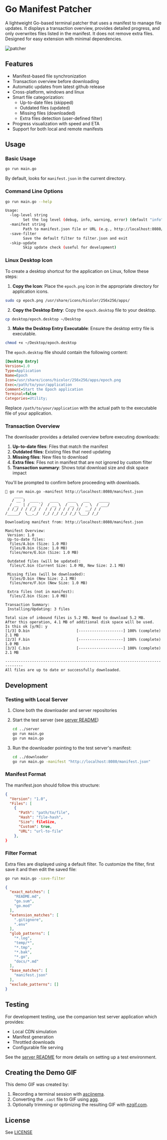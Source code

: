 # Go Manifest Patcher

A lightweight Go-based terminal patcher that uses a manifest to manage file updates. It displays a transaction overview, provides detailed progress, and only overwrites files listed in the manifest. It does not remove extra files. Designed for easy extension with minimal dependencies.

![patcher](images/patcher.gif)

## Features

- Manifest-based file synchronization
- Transaction overview before downloading
- Automatic updates from latest github release
- Cross-platform, windows and linux
- Smart file categorization:
  - Up-to-date files (skipped)
  - Outdated files (updated)
  - Missing files (downloaded)
  - Extra files detection (user-defined filter)
- Progress visualization with speed and ETA
- Support for both local and remote manifests

## Usage

### Basic Usage

```bash
go run main.go
```

By default, looks for `manifest.json` in the current directory.

### Command Line Options

```bash
go run main.go --help

Usage:
  -log-level string
        Set the log level (debug, info, warning, error) (default "info")
  -manifest string
        Path to manifest.json file or URL (e.g., http://localhost:8080/manifest.json) (default "manifest.json")
  -save-filter
        Save the default filter to filter.json and exit
  -skip-update
        Skip update check (useful for development)

```

### Linux Desktop Icon

To create a desktop shortcut for the application on Linux, follow these steps:

1. **Copy the Icon**: Place the `epoch.png` icon in the appropriate directory for application icons.
  ```bash
  sudo cp epoch.png /usr/share/icons/hicolor/256x256/apps/
  ```

2. **Copy the Desktop Entry**: Copy the `epoch.desktop` file to your desktop.
  ```bash
  cp desktop/epoch.desktop ~/Desktop
  ```

3. **Make the Desktop Entry Executable**: Ensure the desktop entry file is executable.
  ```bash
  chmod +x ~/Desktop/epoch.desktop
  ```

The `epoch.desktop` file should contain the following content:
```ini
[Desktop Entry]
Version=1.0
Type=Application
Name=Epoch
Icon=/usr/share/icons/hicolor/256x256/apps/epoch.png
Exec=/path/to/your/application
Comment=Start the Epoch application
Terminal=false
Categories=Utility;
```

Replace `/path/to/your/application` with the actual path to the executable file of your application.


### Transaction Overview

The downloader provides a detailed overview before executing downloads:

1. **Up-to-date files**: Files that match the manifest
2. **Outdated files**: Existing files that need updating
3. **Missing files**: New files to download
4. **Extra files**: Files not in manifest that are not ignored by custom filter
5. **Transaction summary**: Shows total download size and disk space impact

You'll be prompted to confirm before proceeding with downloads.

```
 go run main.go -manifest http://localhost:8080/manifest.json
    ____
   / __ )  ____ _   ____    ____   ___    _____
  / __  | / __ `/  / __ \  / __ \ / _ \  / ___/
 / /_/ / / /_/ /  / / / / / / / //  __/ / /
/_____/  \__,_/  /_/ /_/ /_/ /_/ \___/ /_/

Downloading manifest from: http://localhost:8080/manifest.json

Manifest Overview:
 Version: 1.0
 Up-to-date files:
  files/A.bin (Size: 1.0 MB)
  files/B.bin (Size: 1.0 MB)
  files/more/E.bin (Size: 1.0 MB)

 Outdated files (will be updated):
  files/C.bin (Current Size: 1.0 MB, New Size: 2.1 MB)

 Missing files (will be downloaded):
  files/D.bin (New Size: 2.1 MB)
  files/more/F.bin (New Size: 1.0 MB)

 Extra files (not in manifest):
  files/Z.bin (Size: 1.0 MB)

Transaction Summary:
 Installing/Updating: 3 files

Total size of inbound files is 5.2 MB. Need to download 5.2 MB.
After this operation, 4.1 MB of additional disk space will be used.
Is this ok [y/N]: y
[1/3] D.bin                     [--------------------] 100% (complete) 2.1 MB
[2/3] F.bin                     [--------------------] 100% (complete) 1.0 MB
[3/3] C.bin                     [--------------------] 100% (complete) 2.1 MB

------------------------------------------------------------------------------
All files are up to date or successfully downloaded.
```

## Development

### Testing with Local Server

1. Clone both the downloader and server repositories
2. Start the test server (see [server README](./server/README.md))
   ```bash
   cd ../server
   go run main.go
   go run main.go
   ```

3. Run the downloader pointing to the test server's manifest:
   ```bash
   cd ../downloader
   go run main.go -manifest "http://localhost:8080/manifest.json"
   ```

### Manifest Format

The manifest.json should follow this structure:
```json
{
  "Version": "1.0",
  "Files": [
    {
      "Path": "path/to/file",
      "Hash": "file-hash",
      "Size": fileSize,
      "Custom": true,
      "URL": "url-to-file"
    },
}

```

### Filter Format
Extra files are displayed using a default filter. To customize the filter, first save it and then edit the saved file:

```bash
go run main.go -save-filter
```

```json
{
  "exact_matches": [
    "README.md",
    "go.sum",
    "go.mod"
  ],
  "extension_matches": [
    ".gitignore",
    ".env"
  ],
  "glob_patterns": [
    "*.log",
    "temp/*",
    "*.tmp",
    "*.bak",
    "*.go",
    "docs/*.md"
  ],
  "base_matches": [
    "manifest.json"
  ],
  "exclude_patterns": []
}
```

## Testing

For development testing, use the companion test server application which provides:
- Local CDN simulation
- Manifest generation
- Throttled downloads
- Configurable file serving

See the [server README](./server/README.md) for more details on setting up a test environment.


## Creating the Demo GIF

This demo GIF was created by:
1. Recording a terminal session with [asciinema](https://asciinema.org).
2. Converting the `.cast` file to GIF using [agg](https://docs.asciinema.org/manual/agg/).
3. Optionally trimming or optimizing the resulting GIF with [ezgif.com](https://ezgif.com).

## License

See [LICENSE](LICENSE)
